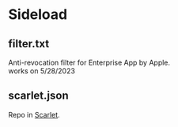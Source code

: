 # Sideload
## filter.txt
Anti-revocation filter for Enterprise App by Apple.  
works on 5/28/2023

## scarlet.json
Repo in [Scarlet](https://usescarlet.com).
